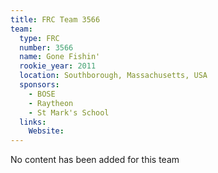 ```yaml
---
title: FRC Team 3566
team:
  type: FRC
  number: 3566
  name: Gone Fishin'
  rookie_year: 2011
  location: Southborough, Massachusetts, USA
  sponsors:
    - BOSE
    - Raytheon
    - St Mark's School
  links:
    Website: 
---
```

No content has been added for this team